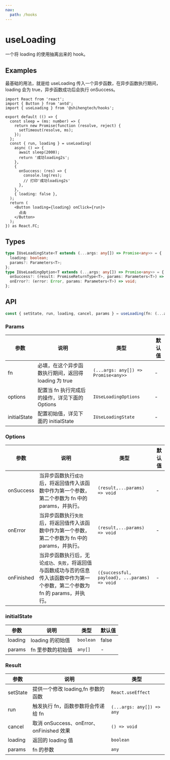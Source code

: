 ```yaml
---
nav:
  path: /hooks
---
```


# useLoading

一个将 loading 的使用抽离出来的 hook。

## Examples

最基础的用法，就是给 useLoading 传入一个异步函数，在异步函数执行期间，loading 会为 true，异步函数成功后会执行 onSuccess。

```tsx
import React from 'react';
import { Button } from 'antd';
import { useLoading } from '@shihengtech/hooks';

export default (() => {
  const sleep = (ms: number) => {
    return new Promise(function (resolve, reject) {
      setTimeout(resolve, ms);
    });
  };
  const { run, loading } = useLoading(
    async () => {
      await sleep(2000);
      return '成功loading2s';
    },
    {
      onSuccess: (res) => {
        console.log(res);
        // 打印'成功loading2s'
      },
    },
    { loading: false },
  );
  return (
    <Button loading={loading} onClick={run}>
      点击
    </Button>
  );
}) as React.FC;
```

## Types

```typescript
type IUseLoadingState<T extends (...args: any[]) => Promise<any>> = {
  loading: boolean;
  params?: Parameters<T>;
};
type IUseLoadingOption<T extends (...args: any[]) => Promise<any>> = {
  onSuccess?: (result: PromiseReturnType<T>, params: Parameters<T>) => void;
  onError?: (error: Error, params: Parameters<T>) => void;
};
```

## API

```typescript
const { setState, run, loading, cancel, params } = useLoading(fn: (...args: any[]) => Promise<any>>  ,options?: IUseLoadingOptions<T>, initialState?: Partial<IUseLoadingState<T>> )
```

### Params

| 参数 | 说明 | 类型 | 默认值 |
| --- | --- | --- | --- |
| fn | 必填，在这个异步函数执行期间，返回得 loading 为 true | `(...args: any[]) => Promise<any>>` | - |
| options | 配置当 fn 执行完成后的操作，详见下面的 Options | `IUseLoadingOptions` | - |
| initialState | 配置初始值，详见下面的 initialState | `IUseLoadingState` | - |

### Options

| 参数 | 说明 | 类型 | 默认值 |
| --- | --- | --- | --- |
| onSuccess | 当异步函数执行`成功`后，将返回值传入该函数中作为第一个参数，第二个参数为 fn 中的 params，并执行。 | `(result,...params) => void` | - |
| onError | 当异步函数执行`失败`后，将返回值传入该函数中作为第一个参数，第二个参数为 fn 中的 params，并执行。 | `(result,...params) => void` | - |
| onFinished | 当异步函数执行后，无论`成功`、`失败`，将返回值与函数成功与否的信息传入该函数中作为第一个参数，第二个参数为 fn 的 params，并执行。 | `({successful, payload}, ...params) => void` | - |

### initialState

| 参数    | 说明              | 类型      | 默认值 |
| ------- | ----------------- | --------- | ------ |
| loading | loading 的初始值  | `boolean` | false  |
| params  | fn 里参数的初始值 | `any[]`   | -      |

### Result

| 参数     | 说明                                     | 类型                      |
| -------- | ---------------------------------------- | ------------------------- |
| setState | 提供一个修改 loading,fn 参数的函数       | `React.useEffect`         |
| run      | 触发执行 fn，函数参数将会传递给 fn       | `(...args: any[]) => any` |
| cancel   | 取消 onSuccess、onError、onFinished 效果 | `() => void`              |
| loading  | 返回的 loading 值                        | `boolean`                 |
| params   | fn 的参数                                | `any`                     |
